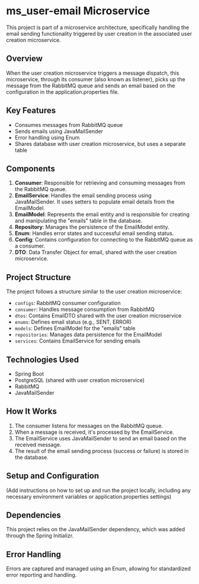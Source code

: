 # ms_user-email Microservice

This project is part of a microservice architecture, specifically handling the email sending functionality triggered by user creation in the associated user creation microservice.

## Overview

When the user creation microservice triggers a message dispatch, this microservice, through its consumer (also known as listener), picks up the message from the RabbitMQ queue and sends an email based on the configuration in the application.properties file.

## Key Features

- Consumes messages from RabbitMQ queue
- Sends emails using JavaMailSender
- Error handling using Enum
- Shares database with user creation microservice, but uses a separate table

## Components

1. **Consumer**: Responsible for retrieving and consuming messages from the RabbitMQ queue.
2. **EmailService**: Handles the email sending process using JavaMailSender. It uses setters to populate email details from the EmailModel.
3. **EmailModel**: Represents the email entity and is responsible for creating and manipulating the "emails" table in the database.
4. **Repository**: Manages the persistence of the EmailModel entity.
5. **Enum**: Handles error states and successful email sending status.
6. **Config**: Contains configuration for connecting to the RabbitMQ queue as a consumer.
7. **DTO**: Data Transfer Object for email, shared with the user creation microservice.

## Project Structure

The project follows a structure similar to the user creation microservice:

- `configs`: RabbitMQ consumer configuration
- `consumer`: Handles message consumption from RabbitMQ
- `dtos`: Contains EmailDTO shared with the user creation microservice
- `enums`: Defines email status (e.g., SENT, ERROR)
- `models`: Defines EmailModel for the "emails" table
- `repositories`: Manages data persistence for the EmailModel
- `services`: Contains EmailService for sending emails

## Technologies Used

- Spring Boot
- PostgreSQL (shared with user creation microservice)
- RabbitMQ
- JavaMailSender

## How It Works

1. The consumer listens for messages on the RabbitMQ queue.
2. When a message is received, it's processed by the EmailService.
3. The EmailService uses JavaMailSender to send an email based on the received message.
4. The result of the email sending process (success or failure) is stored in the database.

## Setup and Configuration

(Add instructions on how to set up and run the project locally, including any necessary environment variables or application.properties settings)

## Dependencies

This project relies on the JavaMailSender dependency, which was added through the Spring Initializr.

## Error Handling

Errors are captured and managed using an Enum, allowing for standardized error reporting and handling.
